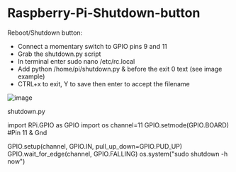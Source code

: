 # Raspberry-Pi-Shutdown-button
Reboot/Shutdown button:
* Connect a momentary switch to GPIO pins 9 and 11
* Grab the shutdown.py script
* In terminal enter sudo nano /etc/rc.local
* Add python /home/pi/shutdown.py & before the exit 0 text (see image example)
* CTRL+x to exit, Y to save then enter to accept the filename


![image](https://github.com/Mraanderson/Raspberry-Pi-Shutdown-button/assets/25564127/d7672b3a-ff1c-43f5-99a6-028757580ebb)


shutdown.py

import RPi.GPIO as GPIO
import os
channel=11
GPIO.setmode(GPIO.BOARD)
#Pin 11 & Gnd

GPIO.setup(channel, GPIO.IN, pull_up_down=GPIO.PUD_UP)
GPIO.wait_for_edge(channel, GPIO.FALLING)
os.system("sudo shutdown -h now")
